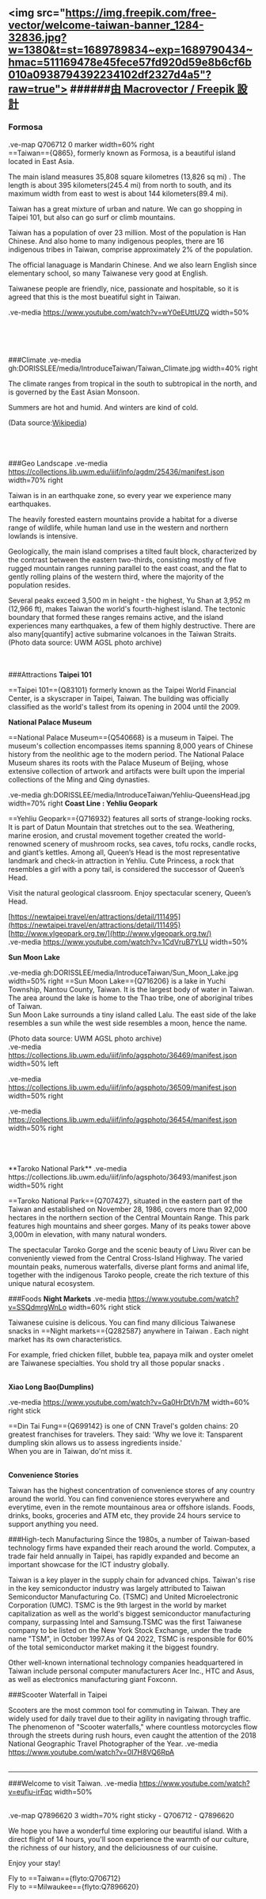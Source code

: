 <img src="https://img.freepik.com/free-vector/welcome-taiwan-banner_1284-32836.jpg?w=1380&t=st=1689789834~exp=1689790434~hmac=511169478e45fece57fd920d59e8b6cf6b010a0938794392234102df2327d4a5"?raw=true"></img>
######[由 Macrovector / Freepik 設計](http://www.freepik.com)
---
### Formosa 

.ve-map Q706712 0 marker width=60% right
<br>
==Taiwan=={Q865}, formerly known as Formosa, is a beautiful island located in East Asia. 

The main island measures 35,808 square kilometres (13,826 sq mi) . The length is about 395 kilometers(245.4 mi) from north to south, and its maximum width from east to west is about 144 kilometers(89.4 mi). 

Taiwan has a great mixture of urban and nature. We can go shopping in Taipei 101,  but also can go surf or climb mountains.

Taiwan has a population of over 23 million. Most of the population is Han Chinese. And also home to many indigenous peoples, there are 16 indigenous tribes in Taiwan, comprise approximately 2% of the population. 

The official lanaguage is Mandarin Chinese. And we also learn English since elementary school, so many Taiwanese very good at English. 

Taiwanese people are friendly, nice, passionate and hospitable, so it is agreed that this is the most bueatiful sight in Taiwan.

.ve-media https://www.youtube.com/watch?v=wY0eEUttUZQ width=50%


<br>
<br>
<br>

###Climate
.ve-media gh:DORISSLEE/media/IntroduceTaiwan/Taiwan_Climate.jpg width=40% right

The climate ranges from tropical in the south to subtropical in the north, and is governed by the East Asian Monsoon. 
<br>

Summers are hot and humid. And winters are kind of cold.

(Data source:[Wikipedia](https://en.wikipedia.org/wiki/Geography_of_Taiwan#Climate))
<br>
<br>
<br>
<br>




###Geo Landscape
.ve-media  https://collections.lib.uwm.edu/iiif/info/agdm/25436/manifest.json width=70% right


Taiwan is in an earthquake zone, so every year we experience many earthquakes.

The heavily forested eastern mountains provide a habitat for a diverse range of wildlife, while human land use in the western and northern lowlands is intensive.

Geologically, the main island comprises a tilted fault block, characterized by the contrast between the eastern two-thirds, consisting mostly of five rugged mountain ranges running parallel to the east coast, and the flat to gently rolling plains of the western third, where the majority of the population resides. 

Several peaks exceed 3,500 m in height - the highest, Yu Shan at 3,952 m (12,966 ft), makes Taiwan the world's fourth-highest island. The tectonic boundary that formed these ranges remains active, and the island experiences many earthquakes, a few of them highly destructive. There are also many[quantify] active submarine volcanoes in the Taiwan Straits.
(Photo data source: UWM AGSL photo archive)
<br>
<br>
<br>
 
###Attractions
**Taipei 101**

==Taipei 101=={Q83101}  formerly known as the Taipei World Financial Center, is a skyscraper in Taipei, Taiwan. The building was officially classified as the world's tallest from its opening in 2004 until the 2009.

**National Palace Museum**

==National Palace Museum=={Q540668} is a museum in Taipei.  The museum's collection encompasses items spanning 8,000 years of Chinese history from the neolithic age to the modern period. The National Palace Museum shares its roots with the Palace Museum of Beijing, whose extensive collection of artwork and artifacts were built upon the imperial collections of the Ming and Qing dynasties.

.ve-media gh:DORISSLEE/media/IntroduceTaiwan/Yehliu-QueensHead.jpg width=70% right
**Coast Line : Yehliu Geopark**

==Yehliu Geopark=={Q716932}  features all sorts of strange-looking rocks. It is part of Datun Mountain that stretches out to the sea. Weathering, marine erosion, and crustal movement together created the world-renowned scenery of mushroom rocks, sea caves, tofu rocks, candle rocks, and giant’s kettles. Among all, Queen’s Head is the most representative landmark and check-in attraction in Yehliu. Cute Princess, a rock that resembles a girl with a pony tail, is considered the successor of Queen’s Head.<br>

Visit the natural geological classroom. Enjoy spectacular scenery, Queen’s Head.

[https://newtaipei.travel/en/attractions/detail/111495](https://newtaipei.travel/en/attractions/detail/111495)<br>
[http://www.ylgeopark.org.tw/](http://www.ylgeopark.org.tw/)<br>
.ve-media https://www.youtube.com/watch?v=1CdVruB7YLU width=50%

**Sun Moon Lake**

.ve-media gh:DORISSLEE/media/IntroduceTaiwan/Sun_Moon_Lake.jpg width=50% right
==Sun Moon Lake=={Q716206} is a lake in Yuchi Township, Nantou County, Taiwan. It is the largest body of water in Taiwan. The area around the lake is home to the Thao tribe, one of aboriginal tribes of Taiwan. 
<br>
Sun Moon Lake surrounds a tiny island called Lalu. The east side of the lake resembles a sun while the west side resembles a moon, hence the name.

(Photo data source: UWM AGSL photo archive)
<br>
.ve-media https://collections.lib.uwm.edu/iiif/info/agsphoto/36469/manifest.json width=50% left

.ve-media https://collections.lib.uwm.edu/iiif/info/agsphoto/36509/manifest.json width=50% right

.ve-media https://collections.lib.uwm.edu/iiif/info/agsphoto/36454/manifest.json width=50% right

<br>
<br>
<br>
**Taroko National Park**
.ve-media https://collections.lib.uwm.edu/iiif/info/agsphoto/36493/manifest.json width=50% right

==Taroko National Park=={Q707427}, situated in the eastern part of the Taiwan and established on November 28, 1986, covers more than 92,000 hectares in the northern section of the Central Mountain Range. This park features high mountains and sheer gorges. Many of its peaks tower above 3,000m in elevation, with many natural wonders. 

The spectacular Taroko Gorge and the scenic beauty of Liwu River can be conveniently viewed from the Central Cross-Island Highway. The varied mountain peaks, numerous waterfalls, diverse plant forms and animal life, together with the indigenous Taroko people, create the rich texture of this unique natural ecosystem.

###Foods
**Night Markets**
.ve-media https://www.youtube.com/watch?v=SSQdmrgWnLo width=60% right stick

Taiwanese cuisine is delicous. You can find  many dilicious Taiwanese snacks in ==Night markets=={Q282587} anywhere in Taiwan . Each night market has its own characteristics. 
<br>

For example, fried chicken fillet,  bubble tea, papaya milk and oyster omelet are Taiwanese specialties. You shold try all those popular snacks .
<br>
<br>

**Xiao Long Bao(Dumplins)**

.ve-media https://www.youtube.com/watch?v=Ga0HrDtVh7M width=60% right stick

==Din Tai Fung=={Q699142} is one of CNN Travel's golden chains: 20 greatest franchises for travelers. They said: 'Why we love it: Tansparent dumpling skin allows us to assess ingredients inside.' 
<br>
When you are in Taiwan, do'nt miss it.
<br>
<br>

**Convenience Stories**

Taiwan has the highest concentration of convenience stores of any country around the world. You can find convenience stores everywhere and everytime, even in the remote mountainous area or offshore islands. Foods, drinks,  books, groceries and ATM etc, they provide 24 hours service to support anything you need.

###High-tech Manufacturing
Since the 1980s, a number of Taiwan-based technology firms have expanded their reach around the world. Computex, a trade fair held annually in Taipei, has rapidly expanded and become an important showcase for the ICT industry globally. 

Taiwan is a key player in the supply chain for advanced chips. Taiwan's rise in the key semiconductor industry was largely attributed to Taiwan Semiconductor Manufacturing Co. (TSMC) and United Microelectronic Corporation (UMC). TSMC is the 9th largest in the world by market capitalization as well as the world's biggest semiconductor manufacturing company, surpassing Intel and Samsung.TSMC was the first Taiwanese company to be listed on the New York Stock Exchange, under the trade name "TSM", in October 1997.As of Q4 2022, TSMC is responsible for 60% of the total semiconductor market making it the biggest foundry.

Other well-known international technology companies headquartered in Taiwan include personal computer manufacturers Acer Inc., HTC and Asus, as well as electronics manufacturing giant Foxconn.

###Scooter Waterfall in Taipei

Scooters are the most common tool for commuting in Taiwan. They are widely used for daily travel due to their agility in navigating through traffic. The phenomenon of "Scooter waterfalls," where countless motorcycles flow through the streets during rush hours, even caught the attention of the 2018 National Geographic Travel Photographer of the Year.
.ve-media https://www.youtube.com/watch?v=0I7H8VQ6RpA 
<br>
<br>

---
###Welcome to visit Taiwan.
.ve-media https://www.youtube.com/watch?v=eufiu-irFqc width=50%

<br>
.ve-map Q7896620 3  width=70% right sticky
    - Q706712 
    - Q7896620
    
We hope you have a wonderful time exploring our beautiful island. With a direct flight of 14 hours, you'll soon experience the warmth of our culture, the richness of our history, and the deliciousness of our cuisine. 

Enjoy your stay!

Fly to ==Taiwan=={flyto:Q706712}  
Fly to ==Milwaukee=={flyto:Q7896620}  
<br>
<br>
<br> 
<br>
<br>
  